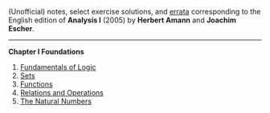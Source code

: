 (Unofficial) notes, select exercise solutions, and [errata](/00-errata.html) corresponding to the English edition of **Analysis I** (2005) by **Herbert Amann** and **Joachim Escher**. 

---



**Chapter I   Foundations**

1. [Fundamentals of Logic](/01-01-logic.html) 
2. [Sets](/01-02-sets.html)
3. [Functions](/01-03-functions.html)
4. [Relations and Operations](/01-04-relations-operations.html) 
5. [The Natural Numbers](/01-05-natural-numbers.html)

